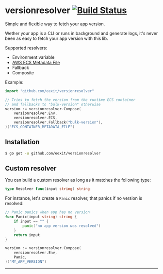 # versionresolver [![Build Status](https://travis-ci.org/eexit/versionresolver.svg?branch=master)](https://travis-ci.org/eexit/versionresolver)

Simple and flexible way to fetch your app version.

Wether your app is a CLI or runs in background and generate logs, it's never been as easy to fetch your app version with this lib.

Supported resolvers:

- Environment variable
- [AWS ECS Metadata File](https://blog.eexit.net/aws-ecs-seamlessly-handle-app-versioning/)
- Fallback
- Composite

Example:

```go
import "github.com/eexit/versionresolver"

// Tries to fetch the version from the runtime ECS container
// and fallbacks to "bulk-version" otherwise
version := versionresolver.Compose(
	versionresolver.Env,
	versionresolver.ECS,
	versionresolver.Fallback("bulk-version"),
)("ECS_CONTAINER_METADATA_FILE")

```

## Installation

```bash
$ go get -u github.com/eexit/versionresolver
```

## Custom resolver

You can build a custom resolver as long as it matches the following type:

```go
type Resolver func(input string) string
```

For instance, let's create a `Panic` resolver, that panics if no version is resolved:

```go
// Panic panics when app has no version
func Panic(input string) string {
	if input == "" {
		panic("no app version was resolved")
	}
	return input
}

version := versionresolver.Compose(
	versionresolver.Env,
	Panic,
)("MY_APP_VERSION")
```

---
